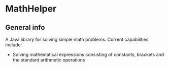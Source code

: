 # MathHelper

## General info
A Java library for solving simple math problems. Current capabilities include:
* Solving mathematical expressions consisting of constants, brackets and the standard arithmetic operations
